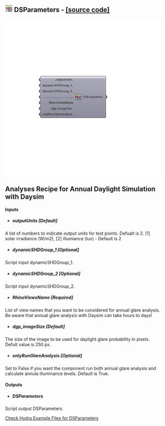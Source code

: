 ## ![](../../images/icons/DSParameters.png) DSParameters - [[source code]](https://github.com/ladybug-tools/honeybee-legacy/tree/master/src/Honeybee_DSParameters.py)

![](../../images/components/DSParameters.png)

Analyses Recipe for Annual Daylight Simulation with Daysim
 -
 

#### Inputs
* ##### outputUnits [Default]
A list of numbers to indicate output units for test points. Defualt is 2. [1] solar irradiance (W/m2), [2] illumiance (lux) - Default is 2
* ##### dynamicSHDGroup_1 [Optional]
Script input dynamicSHDGroup_1.
* ##### dynamicSHDGroup_2 [Optional]
Script input dynamicSHDGroup_2.
* ##### RhinoViewsName [Required]
List of view names that you want to be considered for annual glare analysis. Be aware that annual glare analysis with Daysim can take hours to days!
* ##### dgp_imageSize [Default]
The size of the image to be used for daylight glare probability in pixels. Defult value is 250 px.
* ##### onlyRunGlareAnalysis [Optional]
Set to False if you want the component run both annual glare analysis and calculate annula illuminance levels. Default is True.

#### Outputs
* ##### DSParameters
Script output DSParameters.


[Check Hydra Example Files for DSParameters](https://hydrashare.github.io/hydra/index.html?keywords=Honeybee_DSParameters)